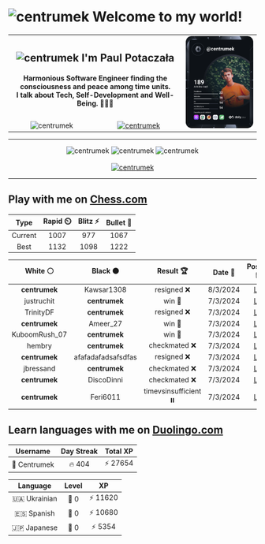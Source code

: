 <h1>
  <img
    src="https://emojis.slackmojis.com/emojis/images/1531849430/4246/blob-sunglasses.gif"
    width="30"
    alt="centrumek"
  />
  Welcome to my world!
</h1>

<table>
  <tbody>
    <tr>
      <td align="center" width="70%" colspan="2">
        <h2>
          <img
            src="https://raw.githubusercontent.com/MartinHeinz/MartinHeinz/master/wave.gif"
            width="30px"
            alt="centrumek"
          />
          I'm Paul Potaczała
        </h2>
        <h4>
          Harmonious Software Engineer finding the consciousness and peace among time units.
          <br/>
          I talk about Tech, Self-Development and Well-Being. 🌿🧘🚀
        </h4>
      </td>
      <td width="30%" rowspan="2">
        <a href="https://app.daily.dev/centrumek">
          <img
            src="./devcard.svg"
            alt="centrumek"
          />
        </a>
      </td>
    </tr>
    <tr align="center">
      <td>
        <img
          src="https://komarev.com/ghpvc/?username=centrumek&label=visitors&color=0e75b6&style=flat"
          alt="centrumek"
        >
      </td>
      <td>
        <a href="https://stackoverflow.com/users/14496012/centrumek">
          <img
            src="https://stackoverflow.com/users/flair/14496012.png?theme=dark"
            alt="centrumek"
          >
        </a>
      </td>
    </tr>
  </tbody>
</table>

---
<div align="center">
  <img 
    src="https://github-readme-stats.vercel.app/api?username=centrumek&show_icons=true&count_private=true&theme=dark&hide_border=true&hide=issues,contribs&bg_color=00000000"
    alt="centrumek"
  />
  <img
    src="https://github-readme-stats.vercel.app/api/top-langs/?username=centrumek&layout=compact&hide_border=true&theme=dark&bg_color=00000000&langs_count=6&exclude_repo=air-statistic-app"
    alt="centrumek"
  />
  <img 
    src="https://github-readme-streak-stats.herokuapp.com?user=centrumek&theme=dark&hide_border=true&background=FFFFFF00"
    alt="centrumek"
  />
  <br/>
  <br/>
  <a href="https://www.buymeacoffee.com/centrumek">
    <img
      src="https://cdn.buymeacoffee.com/buttons/v2/default-orange.png"
      height="50"
      width="210"
      alt="centrumek"
    />
  </a>
</div>

---

## Play with me on [Chess.com](https://www.chess.com/member/centrumek)

<div align="center">
<!--START_SECTION:chessStats-->
<!-- Automatically generated with https://github.com/Balastrong/chess-stats-action -->

| Type | Rapid ⏲️ | Blitz ⚡ | Bullet 🔫 |
|:---:|:---:|:---:|:---:|
| Current | 1007 | 977 | 1067 |
| Best | 1132 | 1098 | 1222 |

| White ⚪ | Black ⚫ | Result 🏆 | Date 📅 | Position 🗺️ | Type 🕕 |
|:---:|:---:|:---:|:---:|:---:|:---:|
| **centrumek** | Kawsar1308 | resigned ❌ | 8/3/2024 | <a href="http://www.ee.unb.ca/cgi-bin/tervo/fen.pl?select=6k1/5p1p/5Bp1/1b6/7P/1p2P3/2r2PP1/4K3 w - -">Link</a> | Blitz |
| justruchit | **centrumek** | win 🥇 | 7/3/2024 | <a href="http://www.ee.unb.ca/cgi-bin/tervo/fen.pl?select=3R4/8/7P/8/1p2k3/1P1n4/P7/K2q4 w - -">Link</a> | Blitz |
| TrinityDF | **centrumek** | resigned ❌ | 7/3/2024 | <a href="http://www.ee.unb.ca/cgi-bin/tervo/fen.pl?select=r5r1/1p2k3/2pQp3/2Pb1p2/1P1Pp3/P3P2P/5P1K/R1B1R3 b - -">Link</a> | Blitz |
| **centrumek** | Ameer_27 | win 🥇 | 7/3/2024 | <a href="http://www.ee.unb.ca/cgi-bin/tervo/fen.pl?select=r1bq1rk1/ppp2ppp/2n5/2b1p1NP/4P3/3P1Q2/PPP2nPR/RNB1KB2 b Q -">Link</a> | Blitz |
| KuboomRush_07 | **centrumek** | win 🥇 | 7/3/2024 | <a href="http://www.ee.unb.ca/cgi-bin/tervo/fen.pl?select=r5k1/pbp2p1p/1p2p2p/6b1/7K/2PP1q2/PP3P1P/R4Q2 w - -">Link</a> | Blitz |
| hembry | **centrumek** | checkmated ❌ | 7/3/2024 | <a href="http://www.ee.unb.ca/cgi-bin/tervo/fen.pl?select=r4rk1/pp1b3Q/2p1pp2/3q4/3P4/3BP1PN/PPP3P1/2KR3R b - -">Link</a> | Blitz |
| **centrumek** | afafadafadsafsdfas | resigned ❌ | 7/3/2024 | <a href="http://www.ee.unb.ca/cgi-bin/tervo/fen.pl?select=8/ppp2pk1/7p/4p3/3n2rP/1R6/2K5/8 w - -">Link</a> | Blitz |
| jbressand | **centrumek** | checkmated ❌ | 7/3/2024 | <a href="http://www.ee.unb.ca/cgi-bin/tervo/fen.pl?select=QR6/2R5/8/k7/8/8/2P2PP1/6K1 b - -">Link</a> | Blitz |
| **centrumek** | DiscoDinni | checkmated ❌ | 7/3/2024 | <a href="http://www.ee.unb.ca/cgi-bin/tervo/fen.pl?select=6k1/8/3q2K1/4r3/8/8/7n/8 w - -">Link</a> | Blitz |
| **centrumek** | Feri6011 | timevsinsufficient ⏸️ | 7/3/2024 | <a href="http://www.ee.unb.ca/cgi-bin/tervo/fen.pl?select=8/8/2k2q2/8/2Kp4/8/5n2/8 b - -">Link</a> | Blitz |

<!--END_SECTION:chessStats-->
</div>

## Learn languages with me on [Duolingo.com](https://www.duolingo.com/profile/Centrumek)

<div align="center">
<!--START_SECTION:duolingoStats-->
<!-- Automatically generated with https://github.com/centrumek/duolingo-readme-stats-->

| Username | Day Streak | Total XP |
|:---:|:---:|:---:|
| 👤 Centrumek | 🔥 404 | ⚡ 27654 |

| Language | Level | XP |
|:---:|:---:|:---:|
| 🇺🇦 Ukrainian | 👑 0 | ⚡ 11620 |
| 🇪🇸 Spanish | 👑 0 | ⚡ 10680 |
| 🇯🇵 Japanese | 👑 0 | ⚡ 5354 |

<!--END_SECTION:duolingoStats-->
</div>
<!--
**centrumek/centrumek** is a ✨ _special_ ✨ repository because its `README.md` (this file) appears on your GitHub profile.

Here are some ideas to get you started:

- 🔭 I’m currently working on ...
- 🌱 I’m currently learning ...
- 👯 I’m looking to collaborate on ...
- 🤔 I’m looking for help with ...
- 💬 Ask me about ...
- 📫 How to reach me: ...
- 😄 Pronouns: ...
- ⚡ Fun fact: ...
-->
